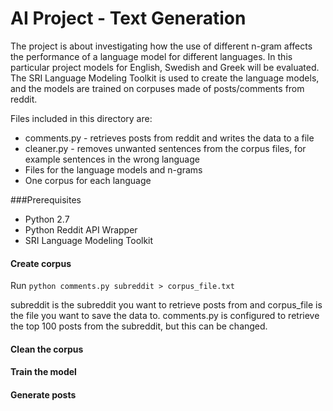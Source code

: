 # AI Project - Text Generation

The project is about investigating how the use of different n-gram affects the performance of a language model for
different languages. In this particular project models for English, Swedish and Greek will be evaluated. 
The SRI Language Modeling Toolkit is used to create the language models, and the models are
trained on corpuses made of posts/comments from reddit.

Files included in this directory are:
* comments.py - retrieves posts from reddit and writes the data to a file
* cleaner.py - removes unwanted sentences from the corpus files, for example sentences in the wrong language
* Files for the language models and n-grams
* One corpus for each language

###Prerequisites
* Python 2.7
* Python Reddit API Wrapper
* SRI Language Modeling Toolkit

#### Create corpus
Run `python comments.py subreddit > corpus_file.txt` 

subreddit is the subreddit you want to retrieve posts from and corpus_file is the file you want to save the data to. comments.py is configured to retrieve the top 100 posts from the subreddit, but this can be changed.

#### Clean the corpus

#### Train the model

#### Generate posts
